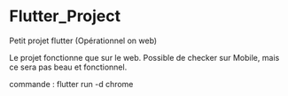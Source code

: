 # Flutter_Project
Petit projet flutter (Opérationnel on web)

Le projet fonctionne que sur le web.
Possible de checker sur Mobile, mais ce sera pas beau et fonctionnel.

commande : flutter run -d chrome
